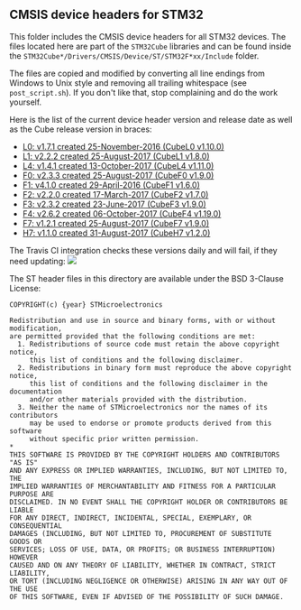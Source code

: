 ## CMSIS device headers for STM32

This folder includes the CMSIS device headers for all STM32 devices.
The files located here are part of the `STM32Cube` libraries and can be found inside the `STM32Cube*/Drivers/CMSIS/Device/ST/STM32F*xx/Include` folder.  

The files are copied and modified by converting all line endings from Windows to Unix style and removing all trailing whitespace (see `post_script.sh`). If you don't like that, stop complaining and do the work yourself.

Here is the list of the current device header version and release date as well as the Cube release version in braces:

- [L0: v1.7.1 created 25-November-2016 (CubeL0 v1.10.0)](http://www.st.com/en/embedded-software/stm32cubel0.html)
- [L1: v2.2.2 created 25-August-2017 (CubeL1 v1.8.0)](http://www.st.com/en/embedded-software/stm32cubel1.html)
- [L4: v1.4.1 created 13-October-2017 (CubeL4 v1.11.0)](http://www.st.com/en/embedded-software/stm32cubel4.html)
- [F0: v2.3.3 created 25-August-2017 (CubeF0 v1.9.0)](http://www.st.com/en/embedded-software/stm32cubef0.html)
- [F1: v4.1.0 created 29-April-2016 (CubeF1 v1.6.0)](http://www.st.com/en/embedded-software/stm32cubef1.html)
- [F2: v2.2.0 created 17-March-2017 (CubeF2 v1.7.0)](http://www.st.com/en/embedded-software/stm32cubef2.html)
- [F3: v2.3.2 created 23-June-2017 (CubeF3 v1.9.0)](http://www.st.com/en/embedded-software/stm32cubef3.html)
- [F4: v2.6.2 created 06-October-2017 (CubeF4 v1.19.0)](http://www.st.com/en/embedded-software/stm32cubef4.html)
- [F7: v1.2.1 created 25-August-2017 (CubeF7 v1.9.0)](http://www.st.com/en/embedded-software/stm32cubef7.html)
- [H7: v1.1.0 created 31-August-2017 (CubeH7 v1.2.0)](http://www.st.com/en/embedded-software/stm32cubeh7.html)

The Travis CI integration checks these versions daily and will fail, if they need updating: [![](https://travis-ci.org/modm-io/cmsis-header-stm32.svg?branch=master)](https://travis-ci.org/modm-io/cmsis-header-stm32)

The ST header files in this directory are available under the BSD 3-Clause License:
```
COPYRIGHT(c) {year} STMicroelectronics

Redistribution and use in source and binary forms, with or without modification,
are permitted provided that the following conditions are met:
  1. Redistributions of source code must retain the above copyright notice,
     this list of conditions and the following disclaimer.
  2. Redistributions in binary form must reproduce the above copyright notice,
     this list of conditions and the following disclaimer in the documentation
     and/or other materials provided with the distribution.
  3. Neither the name of STMicroelectronics nor the names of its contributors
     may be used to endorse or promote products derived from this software
     without specific prior written permission.
*
THIS SOFTWARE IS PROVIDED BY THE COPYRIGHT HOLDERS AND CONTRIBUTORS "AS IS"
AND ANY EXPRESS OR IMPLIED WARRANTIES, INCLUDING, BUT NOT LIMITED TO, THE
IMPLIED WARRANTIES OF MERCHANTABILITY AND FITNESS FOR A PARTICULAR PURPOSE ARE
DISCLAIMED. IN NO EVENT SHALL THE COPYRIGHT HOLDER OR CONTRIBUTORS BE LIABLE
FOR ANY DIRECT, INDIRECT, INCIDENTAL, SPECIAL, EXEMPLARY, OR CONSEQUENTIAL
DAMAGES (INCLUDING, BUT NOT LIMITED TO, PROCUREMENT OF SUBSTITUTE GOODS OR
SERVICES; LOSS OF USE, DATA, OR PROFITS; OR BUSINESS INTERRUPTION) HOWEVER
CAUSED AND ON ANY THEORY OF LIABILITY, WHETHER IN CONTRACT, STRICT LIABILITY,
OR TORT (INCLUDING NEGLIGENCE OR OTHERWISE) ARISING IN ANY WAY OUT OF THE USE
OF THIS SOFTWARE, EVEN IF ADVISED OF THE POSSIBILITY OF SUCH DAMAGE.
```
